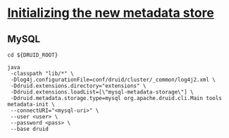 # [Initializing the new metadata store](https://druid.apache.org/docs/latest/operations/metadata-migration.html#initializing-the-new-metadata-store)

## MySQL
```shell script
cd ${DRUID_ROOT}

java 
 -classpath "lib/*" \
 -Dlog4j.configurationFile=conf/druid/cluster/_common/log4j2.xml \
 -Ddruid.extensions.directory="extensions" \
 -Ddruid.extensions.loadList=[\"mysql-metadata-storage\"] \
 -Ddruid.metadata.storage.type=mysql org.apache.druid.cli.Main tools metadata-init \
 --connectURI="<mysql-uri>" \
 --user <user> \
 --password <pass> \
 --base druid
```

 